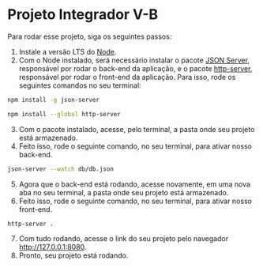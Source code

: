 # Projeto Integrador V-B

Para rodar esse projeto, siga os seguintes passos:

1. Instale a versão LTS do [Node](https://nodejs.org/en).
2. Com o Node instalado, será necessário instalar o pacote [JSON Server](https://github.com/typicode/json-server), responsável por rodar o back-end da aplicação, e o pacote [http-server](https://www.npmjs.com/package/http-server), responsável por rodar o front-end da aplicação. Para isso, rode os seguintes comandos no seu terminal:

```bash
npm install -g json-server
```

```bash
npm install --global http-server
```

3. Com o pacote instalado, acesse, pelo terminal, a pasta onde seu projeto está armazenado.
4. Feito isso, rode o seguinte comando, no seu terminal, para ativar nosso back-end.

```bash
json-server --watch db/db.json
```

5. Agora que o back-end está rodando, acesse novamente, em uma nova aba no seu terminal, a pasta onde seu projeto está armazenado.
6. Feito isso, rode o seguinte comando, no seu terminal, para ativar nosso front-end.

```bash
http-server .
```

7. Com tudo rodando, acesse o link do seu projeto pelo navegador http://127.0.0.1:8080.
8. Pronto, seu projeto está rodando.
